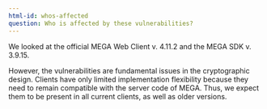 ```yaml
---
html-id: whos-affected
question: Who is affected by these vulnerabilities?
---
```


We looked at the official MEGA Web Client v. 4.11.2 and the MEGA SDK v. 3.9.15.

However, the vulnerabilities are fundamental issues in the cryptographic design.
Clients have only limited implementation flexibility because they need to remain compatible with the server code of MEGA.
Thus, we expect them to be present in all current clients, as well as older versions.
